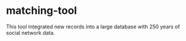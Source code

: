 # matching-tool
This tool integrated new records into a large database with 250 years of social network data.
